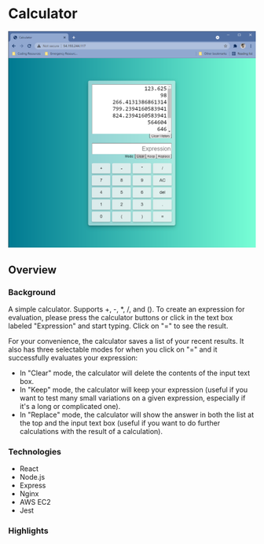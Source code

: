 # Calculator

![Calculator, full field, clear mode](/readme_assets/calculator_image_1.png)

## Overview

### Background
A simple calculator. Supports +, -, *, /, and (). To create an expression for evaluation, please press the calculator buttons or click in the text box labeled "Expression" and start typing. Click on "=" to see the result.

For your convenience, the calculator saves a list of your recent results. It also has three selectable modes for when you click on "=" and it successfully evaluates your expression:
* In "Clear" mode, the calculator will delete the contents of the input text box.
* In "Keep" mode, the calculator will keep your expression (useful if you want to test many small variations on a given expression, especially if it's a long or complicated one).
* In "Replace" mode, the calculator will show the answer in both the list at the top and the input text box (useful if you want to do further calculations with the result of a calculation).

### Technologies

* React
* Node.js
* Express
* Nginx
* AWS EC2
* Jest

### Highlights


